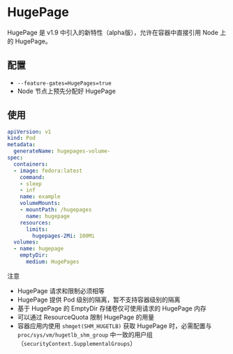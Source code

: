 # HugePage

HugePage 是 v1.9 中引入的新特性（alpha版），允许在容器中直接引用 Node 上的 HugePage。

## 配置

- `--feature-gates=HugePages=true`
- Node 节点上预先分配好 HugePage

## 使用

```yaml
apiVersion: v1
kind: Pod
metadata:
  generateName: hugepages-volume-
spec:
  containers:
  - image: fedora:latest
    command:
    - sleep
    - inf
    name: example
    volumeMounts:
    - mountPath: /hugepages
      name: hugepage
    resources:
      limits:
        hugepages-2Mi: 100Mi
  volumes:
  - name: hugepage
    emptyDir:
      medium: HugePages
```

注意

- HugePage 请求和限制必须相等
- HugePage 提供 Pod 级别的隔离，暂不支持容器级别的隔离
- 基于 HugePage 的 EmptyDir 存储卷仅可使用请求的 HugePage 内存
- 可以通过 ResourceQuota 限制 HugePage 的用量
- 容器应用内使用 `shmget(SHM_HUGETLB)` 获取 HugePage 时，必需配置与 `proc/sys/vm/hugetlb_shm_group` 中一致的用户组（`securityContext.SupplementalGroups`）
